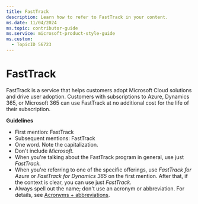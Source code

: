 ```yaml
---
title: FastTrack
description: Learn how to refer to FastTrack in your content.
ms.date: 11/04/2024
ms.topic: contributor-guide
ms.service: microsoft-product-style-guide
ms.custom:
  - TopicID 56723
---
```



# FastTrack

FastTrack is a service that helps customers adopt Microsoft Cloud solutions and drive user adoption. Customers with subscriptions to Azure, Dynamics 365, or Microsoft 365 can use FastTrack at no additional cost for the life of their subscription.

**Guidelines**

- First mention: FastTrack
- Subsequent mentions: FastTrack
- One word. Note the capitalization.
- Don't include *Microsoft.*
- When you're talking about the FastTrack program in general, use just *FastTrack.*
- When you're referring to one of the specific offerings, use *FastTrack for Azure* or *FastTrack for Dynamics 365* on the first mention. After that, if the context is clear, you can use just *FastTrack.*
- Always spell out the name; don't use an acronym or abbreviation. For details, see [Acronyms + abbreviations](~\acronyms-and-abbreviations.md).



